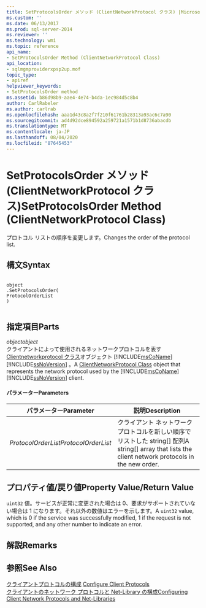 ```yaml
---
title: SetProtocolsOrder メソッド (ClientNetworkProtocol クラス) |Microsoft Docs
ms.custom: ''
ms.date: 06/13/2017
ms.prod: sql-server-2014
ms.reviewer: ''
ms.technology: wmi
ms.topic: reference
api_name:
- SetProtocolsOrder Method (ClientNetworkProtocol Class)
api_location:
- sqlmgmproviderxpsp2up.mof
topic_type:
- apiref
helpviewer_keywords:
- SetProtocolsOrder method
ms.assetid: b86d98b9-aae4-4e74-b4da-1ec984d5c8b4
author: CarlRabeler
ms.author: carlrab
ms.openlocfilehash: aaa1d43c8a2f7f210f61761b28313a93ac6c7a90
ms.sourcegitcommit: ad4d92dce894592a259721a1571b1d8736abacdb
ms.translationtype: MT
ms.contentlocale: ja-JP
ms.lasthandoff: 08/04/2020
ms.locfileid: "87645453"
---
```

# <a name="setprotocolsorder-method-clientnetworkprotocol-class"></a><span data-ttu-id="166eb-102">SetProtocolsOrder メソッド (ClientNetworkProtocol クラス)</span><span class="sxs-lookup"><span data-stu-id="166eb-102">SetProtocolsOrder Method (ClientNetworkProtocol Class)</span></span>
  <span data-ttu-id="166eb-103">プロトコル リストの順序を変更します。</span><span class="sxs-lookup"><span data-stu-id="166eb-103">Changes the order of the protocol list.</span></span>  
  
## <a name="syntax"></a><span data-ttu-id="166eb-104">構文</span><span class="sxs-lookup"><span data-stu-id="166eb-104">Syntax</span></span>  
  
```  
  
object  
.SetProtocolsOrder(  
ProtocolOrderList  
)  
  
```  
  
## <a name="parts"></a><span data-ttu-id="166eb-105">指定項目</span><span class="sxs-lookup"><span data-stu-id="166eb-105">Parts</span></span>  
 <span data-ttu-id="166eb-106">*object*</span><span class="sxs-lookup"><span data-stu-id="166eb-106">*object*</span></span>  
 <span data-ttu-id="166eb-107">クライアントによって使用されるネットワークプロトコルを表す[Clientnetworkprotocol クラス](clientnetworkprotocol-class.md)オブジェクト [!INCLUDE[msCoName](../../../includes/msconame-md.md)] [!INCLUDE[ssNoVersion](../../../includes/ssnoversion-md.md)] 。</span><span class="sxs-lookup"><span data-stu-id="166eb-107">A [ClientNetworkProtocol Class](clientnetworkprotocol-class.md) object that represents the network protocol used by the [!INCLUDE[msCoName](../../../includes/msconame-md.md)] [!INCLUDE[ssNoVersion](../../../includes/ssnoversion-md.md)] client.</span></span>  
  
#### <a name="parameters"></a><span data-ttu-id="166eb-108">パラメーター</span><span class="sxs-lookup"><span data-stu-id="166eb-108">Parameters</span></span>  
  
|<span data-ttu-id="166eb-109">パラメーター</span><span class="sxs-lookup"><span data-stu-id="166eb-109">Parameter</span></span>|<span data-ttu-id="166eb-110">説明</span><span class="sxs-lookup"><span data-stu-id="166eb-110">Description</span></span>|  
|---------------|-----------------|  
|<span data-ttu-id="166eb-111">*ProtocolOrderList*</span><span class="sxs-lookup"><span data-stu-id="166eb-111">*ProtocolOrderList*</span></span>|<span data-ttu-id="166eb-112">クライアント ネットワーク プロトコルを新しい順序でリストした string[] 配列</span><span class="sxs-lookup"><span data-stu-id="166eb-112">A string[] array that lists the client network protocols in the new order.</span></span>|  
  
## <a name="property-valuereturn-value"></a><span data-ttu-id="166eb-113">プロパティ値/戻り値</span><span class="sxs-lookup"><span data-stu-id="166eb-113">Property Value/Return Value</span></span>  
 <span data-ttu-id="166eb-114">`uint32` 値。サービスが正常に変更された場合は 0、要求がサポートされていない場合は 1 になります。それ以外の数値はエラーを示します。</span><span class="sxs-lookup"><span data-stu-id="166eb-114">A `uint32` value, which is 0 if the service was successfully modified, 1 if the request is not supported, and any other number to indicate an error.</span></span>  
  
## <a name="remarks"></a><span data-ttu-id="166eb-115">解説</span><span class="sxs-lookup"><span data-stu-id="166eb-115">Remarks</span></span>  
  
## <a name="see-also"></a><span data-ttu-id="166eb-116">参照</span><span class="sxs-lookup"><span data-stu-id="166eb-116">See Also</span></span>  
 <span data-ttu-id="166eb-117">[クライアントプロトコルの構成](https://technet.microsoft.com/library/ms181035.aspx) </span><span class="sxs-lookup"><span data-stu-id="166eb-117">[Configure Client Protocols](https://technet.microsoft.com/library/ms181035.aspx) </span></span>  
 [<span data-ttu-id="166eb-118">クライアントのネットワーク プロトコルと Net-Library の構成</span><span class="sxs-lookup"><span data-stu-id="166eb-118">Configuring Client Network Protocols and Net-Libraries</span></span>](https://technet.microsoft.com/library/ms181035.aspx)  
  
  
